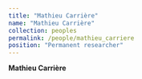 ```yaml
---
title: "Mathieu Carrière"
name: "Mathieu Carrière"
collection: peoples
permalink: /people/mathieu_carriere
position: "Permanent researcher"
---
```


**Mathieu Carrière**
